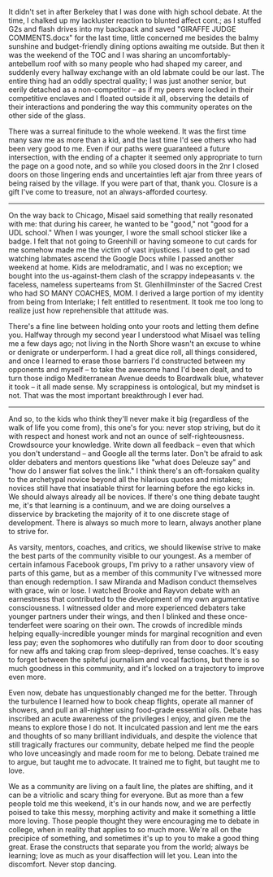 It didn't set in after Berkeley that I was done with high school debate. At the time, I chalked up my lackluster reaction to blunted affect cont.; as I stuffed G2s and flash drives into my backpack and saved "GIRAFFE JUDGE COMMENTS.docx" for the last time, little concerned me besides the balmy sunshine and budget-friendly dining options awaiting me outside. But then it was the weekend of the TOC and I was sharing an uncomfortably-antebellum roof with so many people who had shaped my career, and suddenly every hallway exchange with an old labmate could be our last. The entire thing had an oddly spectral quality; I was just another senior, but eerily detached as a non-competitor – as if my peers were locked in their competitive enclaves and I floated outside it all, observing the details of their interactions and pondering the way this community operates on the other side of the glass.

There was a surreal finitude to the whole weekend. It was the first time many saw me as more than a kid, and the last time I'd see others who had been very good to me. Even if our paths were guaranteed a future intersection, with the ending of a chapter it seemed only appropriate to turn the page on a good note, and so while you closed doors in the 2nr I closed doors on those lingering ends and uncertainties left ajar from three years of being raised by the village. If you were part of that, thank you. Closure is a gift I've come to treasure, not an always-afforded courtesy.

---

On the way back to Chicago, Misael said something that really resonated with me: that during his career, he wanted to be "good," not "good for a UDL school." When I was younger, I wore the small school sticker like a badge. I felt that not going to Greenhill or having someone to cut cards for me somehow made me the victim of vast injustices. I used to get so sad watching labmates ascend the Google Docs while I passed another weekend at home. Kids are melodramatic, and I was no exception; we bought into the us-against-them clash of the scrappy indepeasants v. the faceless, nameless superteams from St. Glenhillminster of the Sacred Crest who had SO MANY COACHES, MOM. I derived a large portion of my identity from being from Interlake; I felt entitled to resentment. It took me too long to realize just how reprehensible that attitude was.

There's a fine line between holding onto your roots and letting them define you. Halfway through my second year I understood what Misael was telling me a few days ago; not living in the North Shore wasn't an excuse to whine or denigrate or underperform. I had a great dice roll, all things considered, and once I learned to erase those barriers I'd constructed between my opponents and myself – to take the awesome hand I'd been dealt, and to turn those indigo Mediterranean Avenue deeds to Boardwalk blue, whatever it took – it all made sense. My scrappiness is ontological, but my mindset is not. That was the most important breakthrough I ever had.

---

And so, to the kids who think they'll never make it big (regardless of the walk of life you come from), this one's for you: never stop striving, but do it with respect and honest work and not an ounce of self-righteousness. Crowdsource your knowledge. Write down all feedback – even that which you don't understand – and Google all the terms later. Don't be afraid to ask older debaters and mentors questions like "what does Deleuze say" and "how do I answer fiat solves the link." I think there's an oft-forsaken quality to the archetypal novice beyond all the hilarious quotes and mistakes; novices still have that insatiable thirst for learning before the ego kicks in. We should always already all be novices. If there's one thing debate taught me, it's that learning is a continuum, and we are doing ourselves a disservice by bracketing the majority of it to one discrete stage of development. There is always so much more to learn, always another plane to strive for.

As varsity, mentors, coaches, and critics, we should likewise strive to make the best parts of the community visible to our youngest. As a member of certain infamous Facebook groups, I'm privy to a rather unsavory view of parts of this game, but as a member of this community I've witnessed more than enough redemption. I saw Miranda and Madison conduct themselves with grace, win or lose. I watched Brooke and Rayvon debate with an earnestness that contributed to the development of my own argumentative consciousness. I witnessed older and more experienced debaters take younger partners under their wings, and then I blinked and these once-tenderfeet were soaring on their own. The crowds of incredible minds helping equally-incredible younger minds for marginal recognition and even less pay; even the sophomores who dutifully ran from door to door scouting for new affs and taking crap from sleep-deprived, tense coaches. It's easy to forget between the spiteful journalism and vocal factions, but there is so much goodness in this community, and it's locked on a trajectory to improve even more.

Even now, debate has unquestionably changed me for the better. Through the turbulence I learned how to book cheap flights, operate all manner of showers, and pull an all-nighter using food-grade essential oils. Debate has inscribed an acute awareness of the privileges I enjoy, and given me the means to explore those I do not. It inculcated passion and lent me the ears and thoughts of so many brilliant individuals, and despite the violence that still tragically fractures our community, debate helped me find the people who love unceasingly and made room for me to belong. Debate trained me to argue, but taught me to advocate. It trained me to fight, but taught me to love.

We as a community are living on a fault line, the plates are shifting, and it can be a vitriolic and scary thing for everyone. But as more than a few people told me this weekend, it's in our hands now, and we are perfectly poised to take this messy, morphing activity and make it something a little more loving. Those people thought they were encouraging me to debate in college, when in reality that applies to so much more. We're all on the precipice of something, and sometimes it's up to you to make a good thing great. Erase the constructs that separate you from the world; always be learning; love as much as your disaffection will let you. Lean into the discomfort. Never stop dancing.